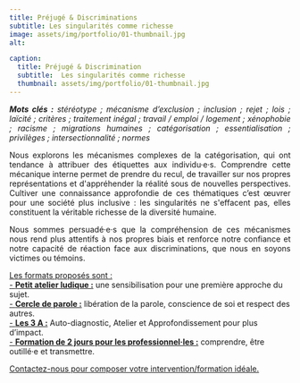 ```yaml
---
title: Préjugé & Discriminations
subtitle: Les singularités comme richesse
image: assets/img/portfolio/01-thumbnail.jpg
alt: 

caption:
  title: Préjugé & Discrimination
  subtitle:  Les singularités comme richesse
  thumbnail: assets/img/portfolio/01-thumbnail.jpg
---
```

<p style="text-align: justify;"><em><strong>Mots clés :</strong> stéréotype ; mécanisme d’exclusion ; inclusion ; rejet ; lois ; laïcité ; critères ; traitement inégal ; travail / emploi / logement ; xénophobie ; racisme ; migrations humaines ; catégorisation ; essentialisation ; privilèges ; intersectionnalité ; normes</em></p>

<p style="text-align: justify;">Nous explorons les mécanismes complexes de la catégorisation, qui ont tendance à attribuer des étiquettes aux individu·e·s. Comprendre cette mécanique interne permet de prendre du recul, de travailler sur nos propres représentations et d'appréhender la réalité sous de nouvelles perspectives. Cultiver une connaissance approfondie de ces thématiques c’est œuvrer pour une société plus inclusive : les singularités ne s'effacent pas, elles constituent la véritable richesse de la diversité humaine.</p> 

<p style="text-align: justify;">Nous sommes persuadé·e·s que la compréhension de ces mécanismes nous rend plus attentifs à nos propres biais et renforce notre confiance et notre capacité de réaction face aux discriminations, que nous en soyons victimes ou témoins.</p> 


[Les formats proposés sont :](/formats)<br/>
[- **Petit atelier ludique :**](/formats)  une sensibilisation pour une première approche du sujet.<br/>
[- **Cercle de parole :**](/formats) libération de la parole, conscience de soi et respect des autres.<br/>
[- **Les 3 A :**](/formats) Auto-diagnostic, Atelier et Approfondissement pour plus d’impact.<br/>
[- **Formation de 2 jours pour les professionnel·les :**](/formats) comprendre, être outillé·e et transmettre.






<a class="nav-link js-scroll-trigger active" href="index.html#contact">Contactez-nous pour composer votre intervention/formation idéale.</a>

